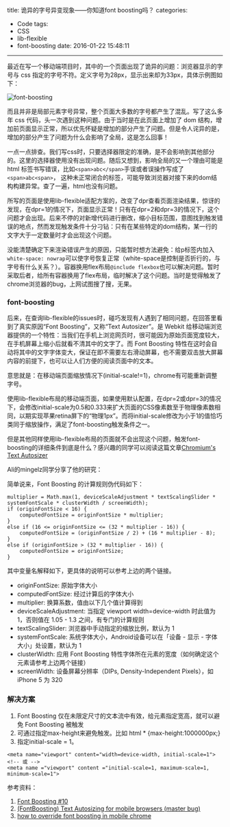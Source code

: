 title: 诡异的字号异变现象——你知道font boosting吗？
categories:
  - Code
tags:
  - CSS
  - lib-flexible
  - font-boosting
date: 2016-01-22 15:48:11
---

最近在写一个移动端项目时，其中的一个页面出现了诡异的问题：浏览器显示的字号与 css 指定的字号不符。定义字号为28px，显示出来却为33px，具体示例图如下：

<!-- more -->

![font-boosting](http://7sbmuq.com1.z0.glb.clouddn.com/font-boosting.jpg)

而且并非是局部元素字号异常，整个页面大多数的字号都产生了混乱。写了这么多年 css 代码，头一次遇到这种问题。由于当时是在此页面上增加了 dom 结构，增加前页面显示正常，所以优先怀疑是增加的部分产生了问题。但是令人诧异的是，增加的部分产生了问题为什么会影响了全局，这是怎么回事！

一点一点排查。我们写css时，只要选择器限定的准确，是不会影响到其他部分的。这里的选择器使用没有出现问题。随后又想到，影响全局的又一个理由可能是 html 标签书写错误，比如`<span>abc</span>`手误或者误操作写成了`<span>abc<span>`， 这种未正常闭合的标签，可能导致浏览器对接下来的dom结构构建异常。查了一遍，html也没有问题。

所写的页面是使用lib-flexible适配方案的，改变了dpr查看页面渲染结果，惊讶的发现，在dpr=1的情况下，页面显示正常！只有在dpr=2和dpr=3的情况下，这个问题才会出现。后来不停的对新增代码进行删改，缩小目标范围，意图找到触发错误的地点，然而发现触发条件十分刁钻：只有在某些特定的dom结构，某一行的文字大于一定数量时才会出现这个问题。

没能清楚确定下来渲染错误产生的原因，只能暂时想方法避免：给p标签内加入`white-space: nowrap`可以使字号恢复正常（white-space是控制是否折行的，与字号有什么关系？）。容器换用flex布局`@include flexbox`也可以解决问题。暂时采取后者，给所有容器换用了flex布局，临时解决了这个问题。当时是觉得触发了chrome浏览器的bug，上网试图搜了搜，无果。

### font-boosting

后来，在查询lib-flexible的issues时，碰巧发现有人遇到了相同问题，在回答里看到了真实原因“Font Boosting”，又称“Text Autosizer”。是 Webkit 给移动端浏览器提供的一个特性：当我们在手机上浏览网页时，很可能因为原始页面宽度较大，在手机屏幕上缩小后就看不清其中的文字了。而 Font Boosting 特性在这时会自动将其中的文字字体变大，保证在即不需要左右滑动屏幕，也不需要双击放大屏幕内容的前提下，也可以让人们方便的阅读页面中的文本。

意思就是：在移动端页面缩放情况下(initial-scale!=1)，chrome有可能重新调整字号。

使用lib-flexible布局的移动端页面，如果使用默认配置，在dpr=2或dpr=3的情况下，会修改initial-scale为0.5和0.333来扩大页面的CSS像素数至于物理像素数相同，以期实现苹果retina屏下的“物理1px”。而将initial-scale修改为小于1的值恰巧类同于缩放操作，满足了font-boosting触发条件之一。

但是其他同样使用lib-flexible布局的页面就不会出现这个问题，触发font-boosting的详细条件到底是什么？感兴趣的同学可以阅读这篇文章[Chromium's Text Autosizer](https://docs.google.com/document/d/1PPcEwAhXJJ1TQShor29KWB17KJJq7UJOM34oHwYP3Zg/edit)

Ali的mingelz同学分享了他的研究：

简单说来，Font Boosting 的计算规则伪代码如下：
```
multiplier = Math.max(1, deviceScaleAdjustment * textScalingSlider * systemFontScale * clusterWidth / screenWidth);
if (originFontSize < 16) {
    computedFontSize = originFontSize * multiplier;
}
else if (16 <= originFontSize <= (32 * multiplier - 16)) {
    computedFontSize = (originFontSize / 2) + (16 * multiplier - 8);
}
else if (originFontSize > (32 * multiplier - 16)) {
    computedFontSize = originFontSize;
}
```

其中变量名解释如下，更具体的说明可以参考上边的两个链接。

- originFontSize: 原始字体大小
- computedFontSize: 经过计算后的字体大小
- multiplier: 换算系数，值由以下几个值计算得到
- deviceScaleAdjustment: 当指定 viewport width=device-width 时此值为 1，否则值在 1.05 - 1.3 之间，有专门的计算规则
- textScalingSlider: 浏览器中手动指定的缩放比例，默认为 1
- systemFontScale: 系统字体大小，Android设备可以在「设备 - 显示 - 字体大小」处设置，默认为 1
- clusterWidth: 应用 Font Boosting 特性字体所在元素的宽度（如何确定这个元素请参考上边两个链接）
- screenWidth: 设备屏幕分辨率（DIPs, Density-Independent Pixels），如 iPhone 5 为 320

### 解决方案

1. Font Boosting 仅在未限定尺寸的文本流中有效，给元素指定宽高，就可以避免 Font Boosting 被触发
2. 可通过指定max-height来避免触发。比如 html * {max-height:1000000px;}
3. 指定initial-scale = 1。
```
<meta name="viewport" content="width=device-width, initial-scale=1">
<!-- 或 -->
<meta name ="viewport" content ="initial-scale=1, maximum-scale=1, minimum-scale=1">
```

参考资料：

1. [Font Boosting #10](https://github.com/amfe/article/issues/10)
2. [(FontBoosting) Text Autosizing for mobile browsers (master bug)](https://bugs.webkit.org/show_bug.cgi?id=FontBoosting)
3. [how to override font boosting in mobile chrome](http://stackoverflow.com/questions/13430897/how-to-override-font-boosting-in-mobile-chrome)